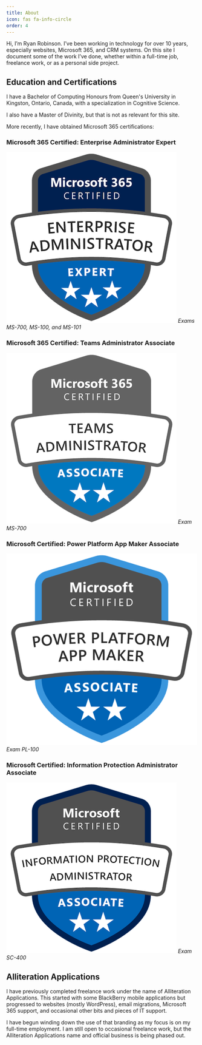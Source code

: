 ```yaml
---
title: About
icon: fas fa-info-circle
order: 4
---
```


Hi, I’m Ryan Robinson. I’ve been working in technology for over 10 years, especially websites, Microsoft 365, and CRM systems. On this site I document some of the work I’ve done, whether within a full-time job, freelance work, or as a personal side project.

## Education and Certifications

I have a Bachelor of Computing Honours from Queen's University in Kingston, Ontario, Canada, with a specialization in Cognitive Science.

I also have a Master of Divinity, but that is not as relevant for this site.

More recently, I have obtained Microsoft 365 certifications:

### Microsoft 365 Certified: Enterprise Administrator Expert

![Enterprise Administrator Expert badge](../assets/img/microsoft-365-certified-enterprise-administrator-expert.png "Enterprise Administrator badge")
_Exams MS-700, MS-100, and MS-101_

### Microsoft 365 Certified: Teams Administrator Associate

![Microsoft Teams Administrator Associate badge](../assets/img/microsoft-365-certified-teams-administrator-associate.png "Teams Administrator badge")
_Exam MS-700_

### Microsoft Certified: Power Platform App Maker Associate

![Microsoft Power Platform App Maker Associate badge](../assets/img/microsoft-certified-power-platform-app-maker-associate.png "Power Platform App Maker badge")
_Exam PL-100_

### Microsoft Certified: Information Protection Administrator Associate

![Microsoft Information Protection Administrator Associate badge](../assets/img/microsoft-certified-information-protection-administrator-associate.png "Information Protection Administrator badge")
_Exam SC-400_

## Alliteration Applications

I have previously completed freelance work under the name of Alliteration Applications. This started with some BlackBerry mobile applications but progressed to websites (mostly WordPress), email migrations, Microsoft 365 support, and occasional other bits and pieces of IT support.

I have begun winding down the use of that branding as my focus is on my full-time employment. I am still open to occasional freelance work, but the Alliteration Applications name and official business is being phased out.
